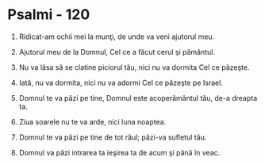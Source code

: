 # Psalmi - 120

1. Ridicat-am ochii mei la munţi, de unde va veni ajutorul meu. 

2. Ajutorul meu de la Domnul, Cel ce a făcut cerul şi pământul. 

3. Nu va lăsa să se clatine piciorul tău, nici nu va dormita Cel ce păzeşte. 

4. Iată, nu va dormita, nici nu va adormi Cel ce păzeşte pe Israel. 

5. Domnul te va păzi pe tine, Domnul este acoperământul tău, de-a dreapta ta. 

6. Ziua soarele nu te va arde, nici luna noaptea. 

7. Domnul te va păzi pe tine de tot răul; păzi-va sufletul tău. 

8. Domnul va păzi intrarea ta ieşirea ta de acum şi până în veac. 

